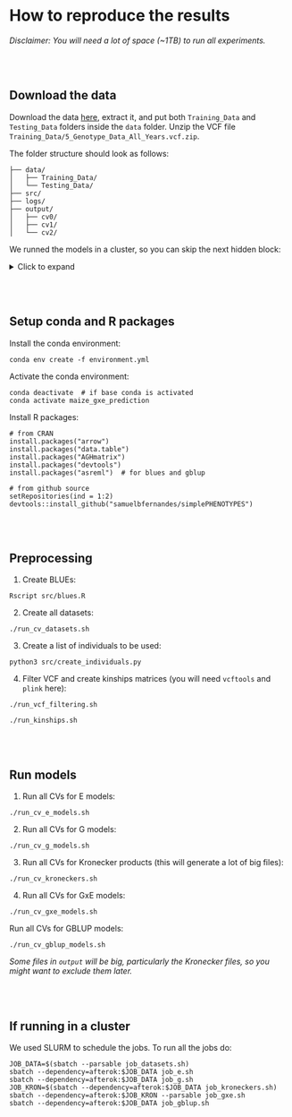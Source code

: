 # How to reproduce the results

_Disclaimer: You will need a lot of space (~1TB) to run all experiments._

<br><br>

## Download the data

Download the data [here](https://doi.org/10.25739/tq5e-ak26), extract it, and put both `Training_Data` and `Testing_Data` folders inside the `data` folder. Unzip the VCF file `Training_Data/5_Genotype_Data_All_Years.vcf.zip`.

The folder structure should look as follows:
```
├── data/
│   ├── Training_Data/
│   └── Testing_Data/
├── src/
├── logs/
├── output/
│   ├── cv0/
│   ├── cv1/
│   └── cv2/
```

We runned the models in a cluster, so you can skip the next hidden block: 
<details>
<summary>Click to expand</summary>

```
module load gcc/9.3.1 mkl/19.0.5 R/4.2.2 vcftools/0.1.15 plink/5.2
module load python/anaconda-3.10
source /share/apps/bin/conda-3.10.sh
conda deactivate  # if base conda is activated
conda activate maize_gxe_prediction

# create .Rprofile
cat ~/.Rprofile
# options(repos = c(CRAN = "https://mirrors.nics.utk.edu/cran"))

# create .Renviron
cat ~/.Renviron 
# R_LIBS_USER=~/R/%p/%v

# create R folders
cd
mkdir -p R
mkdir -p R/x86_64-pc-linux-gnu
mkdir -p R/x86_64-pc-linux-gnu/4.2

# set cpp 17 variables
mkdir -p ~/.R
cat ~/.R/Makevars
# echo "CC = $(which gcc) -fPIC"
# echo "CXX17 = $(which g++) -fPIC"
# echo "CXX17STD = -std=c++17"
# echo "CXX17FLAGS = ${CXX11FLAGS}"
```

</details>

<br><br>

## Setup conda and R packages
Install the conda environment:
```
conda env create -f environment.yml
```

Activate the conda environment:
```
conda deactivate  # if base conda is activated
conda activate maize_gxe_prediction
```

Install R packages:
```
# from CRAN
install.packages("arrow")
install.packages("data.table")
install.packages("AGHmatrix")
install.packages("devtools")
install.packages("asreml")  # for blues and gblup

# from github source
setRepositories(ind = 1:2)
devtools::install_github("samuelbfernandes/simplePHENOTYPES")
```

<br><br>


## Preprocessing

1. Create BLUEs:
```
Rscript src/blues.R
```

2. Create all datasets:
```
./run_cv_datasets.sh
```

3. Create a list of individuals to be used:
```
python3 src/create_individuals.py
```

4. Filter VCF and create kinships matrices (you will need `vcftools` and `plink` here):
```
./run_vcf_filtering.sh
```
```
./run_kinships.sh
```

<br><br>


## Run models

1. Run all CVs for E models:   
```
./run_cv_e_models.sh
```

2. Run all CVs for G models:
```
./run_cv_g_models.sh
```

3. Run all CVs for Kronecker products (this will generate a lot of big files):
```
./run_cv_kroneckers.sh
```

4. Run all CVs for GxE models:   
```
./run_cv_gxe_models.sh
```

Run all CVs for GBLUP models:
```
./run_cv_gblup_models.sh
```

_Some files in `output` will be big, particularly the Kronecker files, so you might want to exclude them later._

<br><br>


## If running in a cluster
We used SLURM to schedule the jobs. To run all the jobs do:
```
JOB_DATA=$(sbatch --parsable job_datasets.sh)
sbatch --dependency=afterok:$JOB_DATA job_e.sh
sbatch --dependency=afterok:$JOB_DATA job_g.sh
JOB_KRON=$(sbatch --dependency=afterok:$JOB_DATA job_kroneckers.sh)
sbatch --dependency=afterok:$JOB_KRON --parsable job_gxe.sh
sbatch --dependency=afterok:$JOB_DATA job_gblup.sh
```
